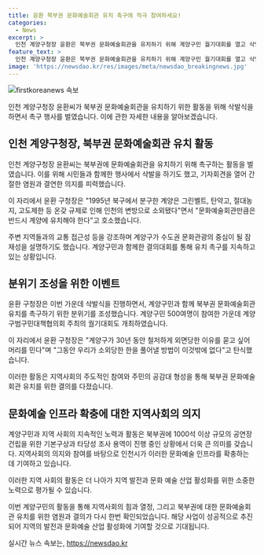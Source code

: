 ```yaml
---
title: 윤환 북부권 문화예술회관 유치 촉구에 적극 참여하세요!
categories:
  - News
excerpt: >
  인천 계양구청장 윤환은 북부권 문화예술회관을 유치하기 위해 계양구민 궐기대회를 열고 삭발식을 했다. 구청장은 계양구가 소외되어온 데 대한 한을 풀기 위해 머리를 삭발하며 끈질긴 촉구를 펼치고 있다. 지난 5월 16만명의 서명부를 제출하고, 현수막 게시, 가두행진 캠페인 등으로 유치 촉구를 지속 중이다. 인천시는 북부권 문화예술회관 건립을 위한 타당성 조사 용역을 진행 중이며, 이달 중 마무리될 예정이다.
feature_text: >
  인천 계양구청장 윤환은 북부권 문화예술회관을 유치하기 위해 계양구민 궐기대회를 열고 삭발식을 했다. 구청장은 계양구가 소외되어온 데 대한 한을 풀기 위해 머리를 삭발하며 끈질긴 촉구를 펼치고 있다. 지난 5월 16만명의 서명부를 제출하고, 현수막 게시, 가두행진 캠페인 등으로 유치 촉구를 지속 중이다. 인천시는 북부권 문화예술회관 건립을 위한 타당성 조사 용역을 진행 중이며, 이달 중 마무리될 예정이다.
image: 'https://newsdao.kr/res/images/meta/newsdao_breakingnews.jpg'
---
```


<p><img src="https://newsdao.kr/res/images/meta/newsdao_breakingnews.jpg" alt="firstkoreanews 속보" /></p>

<p>인천 계양구청장 윤환씨가 북부권 문화예술회관을 유치하기 위한 활동을 위해 삭발식을 하면서 촉구 행사를 벌였습니다. 이에 관한 자세한 내용을 알아보겠습니다.</p>

<h2 data-ke-size="size26">인천 계양구청장, 북부권 문화예술회관 유치 활동</h2>

<p>인천 계양구청장 윤환씨는 북부권에 문화예술회관을 유치하기 위해 촉구하는 활동을 벌였습니다. 이를 위해 시민들과 함께한 행사에서 삭발을 하기도 했고, 기자회견을 열어 간절한 염원과 결연한 의지를 피력했습니다.</p>

<p data-ke-size="size16">이 자리에서 윤환 구청장은 "1995년 북구에서 분구한 계양은 그린벨트, 탄약고, 절대농지, 고도제한 등 온갖 규제로 인해 인천의 변방으로 소외됐다"면서 "문화예술회관만큼은 반드시 계양에 유치해야 한다"고 호소했습니다.</p>

<p>주변 지역들과의 교통 접근성 등을 강조하며 계양구가 수도권 문화관광의 중심이 될 잠재성을 설명하기도 했습니다. 계양구민과 함께한 결의대회를 통해 유치 촉구를 지속하고 있는 상황입니다.</p>

<h2 data-ke-size="size26">분위기 조성을 위한 이벤트</h2>

<p>윤환 구청장은 이번 가운데 삭발식을 진행하면서, 계양구민과 함께 북부권 문화예술회관 유치를 촉구하기 위한 분위기를 조성했습니다. 계양구민 500여명이 참여한 가운데 계양구범구민대책협의회 주최의 궐기대회도 개최하였습니다.</p>

<p data-ke-size="size16">이 자리에서 윤환 구청장은 "계양구가 30년 동안 철저하게 외면당한 이유를 묻고 싶어 머리를 민다"며 "그동안 우리가 소외당한 한을 풀어낼 방법이 이것밖에 없다"고 탄식했습니다.</p>

<p>이러한 활동은 지역사회의 주도적인 참여와 주민의 공감대 형성을 통해 북부권 문화예술회관 유치를 위한 결의를 다졌습니다.</p>

<h2 data-ke-size="size26">문화예술 인프라 확충에 대한 지역사회의 의지</h2>

<p>계양구민과 지역 사회의 지속적인 노력과 활동은 북부권에 1000석 이상 규모의 공연장 건립을 위한 기본구상과 타당성 조사 용역이 진행 중인 상황에서 더욱 큰 의미를 갖습니다. 지역사회의 의지와 참여를 바탕으로 인천시가 이러한 문화예술 인프라를 확충하는 데 기여하고 있습니다.</p>

<p>이러한 지역 사회의 활동은 더 나아가 지역 발전과 문화 예술 산업 활성화를 위한 소중한 노력으로 평가될 수 있습니다.</p>

<p>이번 계양구민의 활동을 통해 지역사회의 힘과 열정, 그리고 북부권에 대한 문화예술회관 유치를 위한 염원과 결의가 다시 한번 확인되었습니다. 해당 사업이 성공적으로 추진되어 지역의 발전과 문화예술 산업 활성화에 기여할 것으로 기대됩니다.</p>
실시간 뉴스 속보는, <a href="https://newsdao.kr" rel="dofollow">https://newsdao.kr</a>


